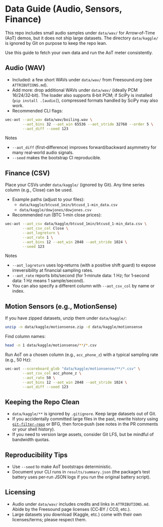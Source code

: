 # Data Guide (Audio, Sensors, Finance)

This repo includes small audio samples under `data/wav/` for Arrow‑of‑Time (AoT) demos, but it does not ship large datasets. The directory `data/kaggle/` is ignored by Git on purpose to keep the repo lean.

Use this guide to fetch your own data and run the AoT meter consistently.

## Audio (WAV)

- Included: a few short WAVs under `data/wav/` from Freesound.org (see `ATTRIBUTIONS.md`).
- Add more: drop additional WAVs under `data/wav/` (ideally PCM 16/24/32‑bit). The loader also supports 8‑bit PCM; if SciPy is installed (`pip install .[audio]`), compressed formats handled by SciPy may also work.
- Recommended CLI flags:

```bash
uec-aot --aot_wav data/wav/boiling.wav \
        --aot_bins 32 --aot_win 65536 --aot_stride 32768 --order 5 \
        --aot_diff --seed 123
```

Notes
- `--aot_diff` (first‑difference) improves forward/backward asymmetry for many real‑world audio signals.
- `--seed` makes the bootstrap CI reproducible.

## Finance (CSV)

Place your CSVs under `data/kaggle/` (ignored by Git). Any time series column (e.g., Close) can be used.

- Example paths (adjust to your files):
  - `data/kaggle/btcusd_1min/btcusd_1-min_data.csv`
  - `data/kaggle/dowjones/dowjones.csv`
- Recommended run (BTC 1‑min close prices):

```bash
uec-aot --aot_csv data/kaggle/btcusd_1min/btcusd_1-min_data.csv \
        --aot_csv_col Close \
        --aot_logreturn \
        --aot_rate 1 \
        --aot_bins 12 --aot_win 2048 --aot_stride 1024 \
        --seed 123
```

Notes
- `--aot_logreturn` uses log‑returns (with a positive shift guard) to expose irreversibility at financial sampling rates.
- `--aot_rate` reports bits/second (for 1‑minute data: 1 Hz; for 1‑second data: 1 Hz means 1 sample/second).
- You can also specify a different column with `--aot_csv_col` by name or index.

## Motion Sensors (e.g., MotionSense)

If you have zipped datasets, unzip them under `data/kaggle/`:

```bash
unzip -n data/kaggle/motionsense.zip -d data/kaggle/motionsense
```

Find column names:

```bash
head -n 1 data/kaggle/motionsense/**/*.csv
```

Run AoT on a chosen column (e.g., `acc_phone_z`) with a typical sampling rate (e.g., 50 Hz):

```bash
uec-aot --scoreboard_glob "data/kaggle/motionsense/**/*.csv" \
        --aot_csv_col acc_phone_z \
        --aot_rate 50 \
        --aot_bins 12 --aot_win 2048 --aot_stride 1024 \
        --aot_diff --seed 123
```

## Keeping the Repo Clean

- `data/kaggle/**` is ignored by `.gitignore`. Keep large datasets out of Git.
- If you accidentally committed large files in the past, rewrite history using [`git-filter-repo`](https://github.com/newren/git-filter-repo) or BFG, then force‑push (see notes in the PR comments or your shell history).
- If you need to version large assets, consider Git LFS, but be mindful of bandwidth quotas.

## Reproducibility Tips

- Use `--seed` to make AoT bootstraps deterministic.
- Document your CLI runs in `results/summary.json` (the package’s test battery uses per‑run JSON logs if you run the original battery script).

## Licensing

- Audio under `data/wav/` includes credits and links in `ATTRIBUTIONS.md`. Abide by the Freesound page licenses (CC‑BY / CC0, etc.).
- Large datasets you download (Kaggle, etc.) come with their own licenses/terms; please respect them.

